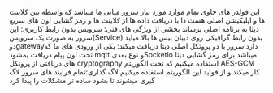 این فولدر های حاوی تمام موارد مورد نیاز سرور میانی ما میباشد که واسطه بین کلاینت ها و اپلیکیشن اصلی هست دا با دریافت داده ها از کلاینت ها و رمز گشایی اون های سریع دیتا به برنامه اصلی برساند
بخشی از ویژگی های فنی:
سرویس بدون رابط کاربری: این سرور به صورت یک سرویس(Service) بدون رابط گرافیکی روی دبیان بیس ها بالا میاید
دوgatewayدارد:سرور با دو پروتکل اصلی دیتا دریافت میکند:
یکی از ورودی های ما که تحت اون پیام دریافت یمشود mqtt
و نوع بعدیSocketio میباشد
برای رمز گشایی دیتا های دریافتی از پروتکل cryptography استفاده میکنیم که تحت الگوریتم AES-GCM کار میکند و از فواید این الگوریتم استفاده میکنیم
لاگ گذاری:تمام فرایند های سرور لاگ گیری میشوند تا بشود ساده تر مشکلات را پیدا کرد
